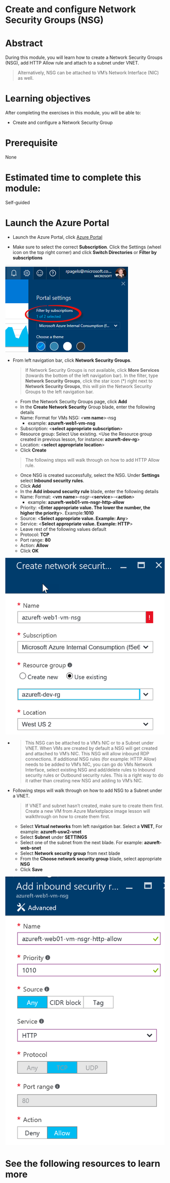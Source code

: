 # Create and configure Network Security Groups (NSG)

# Abstract

During this module, you will learn how to create a Network Security Groups (NSG), add HTTP Allow rule and attach to a subnet under VNET.

> Alternatively, NSG can be attached to VM’s Network Interface (NIC) as well. 

# Learning objectives
After completing the exercises in this module, you will be able to:
* Create and configure a Network Security Group

# Prerequisite 
None

# Estimated time to complete this module:
Self-guided

# Launch the Azure Portal
* Launch the Azure Portal, click [Azure Portal](http://www.azure.portal.com)

* Make sure to select the correct **Subscription**. Click the Settings (wheel icon on the top right corner) and click **Switch Directories** or **Filter by subscriptions**

![Screenshot](./images/Networking-L4-1.png)
 
* From left navigation bar, click **Network Security Groups**.
  > If Network Security Groups is not available, click **More Services** (towards the bottom of the left navigation bar). In the filter, type **Network Security Groups**, click the star icon (*) right next to **Network Security Groups**, this will pin the Network Security Groups to the left navigation bar.

  * From the Network Security Groups page, click **Add**
  * In the **Create Network Security** Group blade, enter the following details
  * Name: Format for VMs NSG: <**vm name**>-nsg
    * example: **azureft-web1-vm-nsg**
  * Subscription: <**select appropriate subscription**>
  * Resource group: Select Use existing. <Use the Resource group created in previous lesson, for instance: **azureft-dev-rg**>
  * Location: <**select appropriate location**>
  * Click **Create**
  > The following steps will walk through on how to add HTTP Allow rule.
  * Once NSG is created successfully, select the NSG. Under **Settings** select **Inbound security rules**.
  * Click **Add**
  * In the **Add inbound security rule** blade, enter the following details
  * Name: Format: <**vm name**>-nsgr-<**service**>-<**action**>
    * example: **azureft-web01-vm-nsgr-http-allow**
  * Priority: <**Enter appropriate value. The lower the number, the higher the priority**>. Example:**1010**
  * Source: <**Select appropriate value. Example: Any**>
  * Service: <**Select appropriate value. Example: HTTP**>
  * Leave rest of the following values default
  * Protocol: **TCP**
  * Port range: **80**
  * Action: **Allow**
  * Click **OK**

![Screenshot](./images/Networking-L4-2.png)

* > This NSG can be attached to a VM’s NIC or to a Subnet under VNET. When VMs are created by default a NSG will get created and attached to VM’s NIC. This NSG will allow inbound RDP connections. If additional NSG rules (for example: HTTP Allow) needs to be added to VM’s NIC, you can go do VMs Network Interface, select existing NSG and add/delete rules to Inbound security rules or Outbound security rules. This is a right way to do it rather than creating new NSG and adding to VM’s NIC.

* Following steps will walk through on how to add NSG to a Subnet under a VNET.
  > If VNET and subnet hasn’t created, make sure to create them first. Create a new VM from Azure Marketplace image lesson will walkthrough on how to create them first.
  * Select **Virtual networks** from left navigation bar. Select a **VNET**, For example: **azureft-usw2-vnet**
  * Select **Subnet** under **SETTINGS**
  * Select one of the subnet from the next blade. For example: **azureft-web-snet**
  * Select **Network security group** from next blade
  * From the **Choose network security group** blade, select appropriate **NSG**
  * Click **Save**

![Screenshot](./images/Networking-L4-3.png)

# See the following resources to learn more
